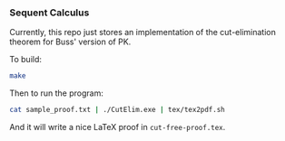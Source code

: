 ### Sequent Calculus

Currently, this repo just stores an implementation of the cut-elimination theorem for Buss' version of PK.

To build:
```bash
make
```

Then to run the program:
```bash
cat sample_proof.txt | ./CutElim.exe | tex/tex2pdf.sh
```
And it will write a nice LaTeX proof in `cut-free-proof.tex`.
